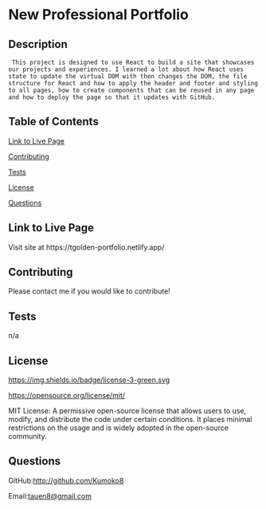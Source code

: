 # New Professional Portfolio

 
  ## Description

 
     This project is designed to use React to build a site that showcases our projects and experiences. I learned a lot about how React uses state to update the virtual DOM with then changes the DOM, the file structure for React and how to apply the header and footer and styling to all pages, how to create components that can be reused in any page and how to deploy the page so that it updates with GitHub.


   ## Table of Contents

 
   [Link to Live Page](#link) 

 
   [Contributing](#contributing)

 
   [Tests](#tests)

 
   [License](#license) 

 
   [Questions](#questions)


  ## Link to Live Page <a name="link"></a> 

 <p> Visit site at https://tgolden-portfolio.netlify.app/ </p>


  ## Contributing <a name="contributing"></a>

 Please contact me if you would like to contribute!


  ## Tests <a name="tests"></a>

 n/a


  ## License <a name="license"></a>

  
   https://img.shields.io/badge/license-3-green.svg

 
   https://opensource.org/license/mit/

 
   MIT License: A permissive open-source license that allows users to use, modify, and distribute the code under certain conditions. It places minimal restrictions on the usage and is widely adopted in the open-source community. 
  ## Questions <a name="questions"></a>
   

GitHub:http://github.com/Kumoko8
   

 Email:tauen8@gmail.com
